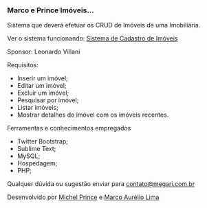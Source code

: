 ### Marco e Prince Imóveis... ###
Sistema que deverá efetuar os CRUD de Imóveis de uma Imobiliária.


Ver o sistema funcionando:
[Sistema de Cadastro de Imóveis](http://tei.marcolima.hol.es/tarefa-4)

Sponsor: Leonardo Villani

Requisitos:

* Inserir um imóvel;
* Editar um imóvel;
* Excluir um imóvel;
* Pesquisar por imóvel;
* Listar  imóveis;
* Mostrar detalhes do imóvel com os imóveis recentes.

Ferramentas e conhecimentos empregados

* Twitter Bootstrap;
* Sublime Text;
* MySQL;
* Hospedagem;
* PHP;

Qualquer dúvida ou sugestão enviar para contato@megari.com.br

Desenvolvido por [Michel Prince](http://mprince.zz.vc) e [Marco Aurélio Lima](http://www.marcolima.hol.es)
